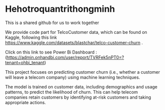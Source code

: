 # Hehotroquantrithongminh
This is a shared github for us to work together

We provide code part for TelcoCustomer data, which can be found on Kaggle, following this link 
https://www.kaggle.com/datasets/blastchar/telco-customer-churn .

Click on this link to see Power Bi Dashboard : 
(https://admin.onhandbi.com/user/report/TVRFek5nPT0=?tenant=ohbi_tenant)

This project focuses on predicting customer churn (i.e., whether a customer will leave a telecom company) using machine learning techniques. 

The model is trained on customer data, including demographics and usage patterns, to predict the likelihood of churn. This can help telecom companies retain customers by identifying at-risk customers and taking appropriate actions. 

